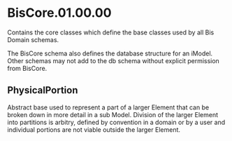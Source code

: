 # BisCore.01.00.00
Contains the core classes which define the base classes used by all Bis Domain schemas.  

The BisCore schema also defines the database structure for an iModel.  Other schemas may not add to the db schema without explicit permission from BisCore.

## PhysicalPortion
Abstract base used to represent a part of a larger Element that can be broken down in more detail in a sub Model.  Division of the larger Element into partitions is arbitry, defined by convention in a domain or by a user and individual portions are not viable outside the larger Element. 
